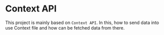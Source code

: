 # Context API 
This project is mainly based on `Context API`. In this, how to send data into use Context file and how can be fetched data from there.

